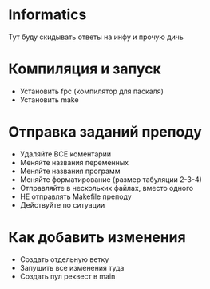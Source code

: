 # Informatics
Тут буду скидывать ответы на инфу и прочую дичь

# Компиляция и запуск
- Установить fpc (компилятор для паскаля)
- Установить make

# Отправка заданий преподу
- Удаляйте ВСЕ коментарии
- Меняйте названия переменных
- Меняйте названия программ
- Меняйте форматирование (размер табуляции 2-3-4)
- Отправляйте в нескольких файлах, вместо одного
- НЕ отправлять Makefile преподу
- Действуйте по ситуации

# Как добавить изменения
- Создать отдельную ветку
- Запушить все изменения туда
- Создать пул реквест в main
